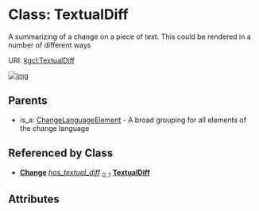
# Class: TextualDiff


A summarizing of a change on a piece of text. This could be rendered in a number of different ways

URI: [kgcl:TextualDiff](http://w3id.org/kgcl/TextualDiff)


[![img](https://yuml.me/diagram/nofunky;dir:TB/class/[NodeRename]++-%20has_textual_diff%200..1>[TextualDiff],[SynonymReplacement]++-%20has_textual_diff%200..1>[TextualDiff],[SynonymPredicateChange]++-%20has_textual_diff%200..1>[TextualDiff],[TextDefinitionReplacement]++-%20has_textual_diff%200..1>[TextualDiff],[ChangeLanguageElement]^-[TextualDiff],[TextDefinitionReplacement],[SynonymReplacement],[SynonymPredicateChange],[NodeRename],[ChangeLanguageElement],[Change])](https://yuml.me/diagram/nofunky;dir:TB/class/[NodeRename]++-%20has_textual_diff%200..1>[TextualDiff],[SynonymReplacement]++-%20has_textual_diff%200..1>[TextualDiff],[SynonymPredicateChange]++-%20has_textual_diff%200..1>[TextualDiff],[TextDefinitionReplacement]++-%20has_textual_diff%200..1>[TextualDiff],[ChangeLanguageElement]^-[TextualDiff],[TextDefinitionReplacement],[SynonymReplacement],[SynonymPredicateChange],[NodeRename],[ChangeLanguageElement],[Change])

## Parents

 *  is_a: [ChangeLanguageElement](ChangeLanguageElement.md) - A broad grouping for all elements of the change language

## Referenced by Class

 *  **[Change](Change.md)** *[has_textual_diff](has_textual_diff.md)*  <sub>0..1</sub>  **[TextualDiff](TextualDiff.md)**

## Attributes


